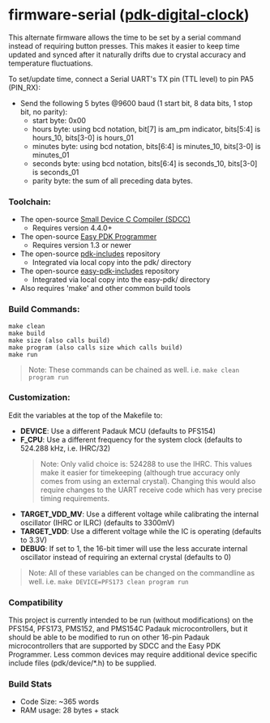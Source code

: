 # firmware-serial ([pdk-digital-clock](https://github.com/serisman/pdk-digital-clock/))

This alternate firmware allows the time to be set by a serial command instead of requiring button presses.
This makes it easier to keep time updated and synced after it naturally drifts due to crystal accuracy and temperature fluctuations.

To set/update time, connect a Serial UART's TX pin (TTL level) to pin PA5 (PIN_RX):
- Send the following 5 bytes @9600 baud (1 start bit, 8 data bits, 1 stop bit, no parity):
  - start byte: 0x00
  - hours byte: using bcd notation, bit[7] is am_pm indicator, bits[5:4] is hours_10, bits[3-0] is hours_01
  - minutes byte: using bcd notation, bits[6:4] is minutes_10, bits[3-0] is minutes_01
  - seconds byte: using bcd notation, bits[6:4] is seconds_10, bits[3-0] is seconds_01
  - parity byte: the sum of all preceding data bytes.

### Toolchain:
- The open-source [Small Device C Compiler (SDCC)](http://sdcc.sourceforge.net/)
  - Requires version 4.4.0+
- The open-source [Easy PDK Programmer](https://github.com/free-pdk/easy-pdk-programmer-software)
  - Requires version 1.3 or newer
- The open-source [pdk-includes](https://github.com/free-pdk/pdk-includes) repository
  - Integrated via local copy into the pdk/ directory
- The open-source [easy-pdk-includes](https://github.com/free-pdk/easy-pdk-includes) repository
  - Integrated via local copy into the easy-pdk/ directory
- Also requires 'make' and other common build tools

### Build Commands:
```
make clean
make build
make size (also calls build)
make program (also calls size which calls build)
make run
```
> Note: These commands can be chained as well.  i.e. `make clean program run`

### Customization:
Edit the variables at the top of the Makefile to:
- **DEVICE**: Use a different Padauk MCU (defaults to PFS154)
- **F_CPU**: Use a different frequency for the system clock (defaults to 524.288 kHz, i.e. IHRC/32)
  > Note: Only valid choice is: 524288 to use the IHRC.  This values make it easier for timekeeping (although true accuracy only comes from using an external crystal).
          Changing this would also require changes to the UART receive code which has very precise timing requirements.
- **TARGET_VDD_MV**: Use a different voltage while calibrating the internal oscillator (IHRC or ILRC) (defaults to 3300mV)
- **TARGET_VDD**: Use a different voltage while the IC is operating (defaults to 3.3V)
- **DEBUG**: If set to 1, the 16-bit timer will use the less accurate internal oscillator instead of requiring an external crystal (defaults to 0)

> Note: All of these variables can be changed on the commandline as well.  i.e. `make DEVICE=PFS173 clean program run` 

### Compatibility
This project is currently intended to be run (without modifications) on the PFS154, PFS173, PMS152, and PMS154C Padauk microcontrollers,
but it should be able to be modified to run on other 16-pin Padauk microcontrollers that are supported by SDCC and the Easy PDK Programmer.
Less common devices may require additional device specific include files (pdk/device/*.h) to be supplied.

### Build Stats
- Code Size: ~365 words
- RAM usage: 28 bytes + stack
